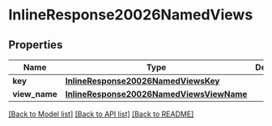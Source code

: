 # InlineResponse20026NamedViews

## Properties
Name | Type | Description | Notes
------------ | ------------- | ------------- | -------------
**key** | [**InlineResponse20026NamedViewsKey**](InlineResponse20026NamedViewsKey.md) |  | 
**view_name** | [**InlineResponse20026NamedViewsViewName**](InlineResponse20026NamedViewsViewName.md) |  | 

[[Back to Model list]](../README.md#documentation-for-models) [[Back to API list]](../README.md#documentation-for-api-endpoints) [[Back to README]](../README.md)


